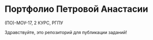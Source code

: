 # Портфолио Петровой Анастасии

(ПО)-МОУ-17, 2 КУРС, РГПУ

Здравствуйте, это репозиторий для публикации заданий!
